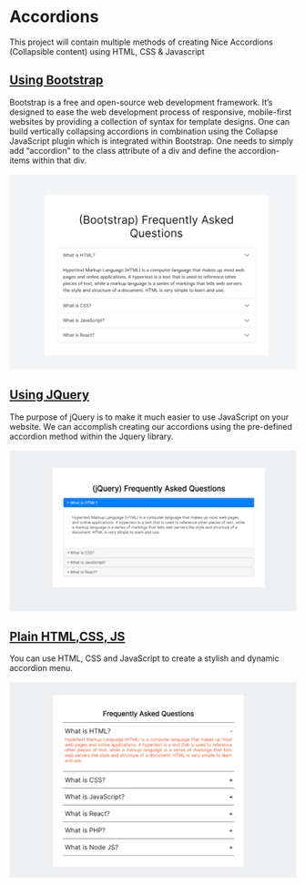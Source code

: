 # Accordions
This project will contain multiple methods of creating Nice Accordions (Collapsible content) using HTML, CSS & Javascript

## [Using Bootstrap](bootstrap_accordion.html)
Bootstrap is a free and open-source web development framework. It’s designed to ease the web development process of responsive, mobile-first websites by providing a collection of syntax for template designs.
One can build vertically collapsing accordions in combination using the Collapse JavaScript plugin which is integrated within Bootstrap.
One needs to simply add “accordion” to the class attribute of a div and define the accordion-items within that div.
<br>
<br>
![Bootstrap screenshot](./img/boot.PNG)

## [Using JQuery](jquery_accordion.html)
The purpose of jQuery is to make it much easier to use JavaScript on your website.
We can accomplish creating our accordions using the pre-defined accordion method within the Jquery library.
<br>
<br>
![jquery screenshot](./img/jquery.PNG)

## [Plain HTML,CSS, JS](html_accordion.html)
You can use HTML, CSS and JavaScript to create a stylish and dynamic accordion menu.
<br>
<br>
![html screenshot](./img/html.PNG)
